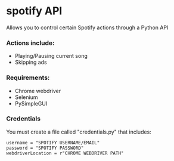 # spotify API
 
 Allows you to control certain Spotify actions through a Python API
 
 ### Actions include:
 - Playing/Pausing current song
 - Skipping ads

 ### Requirements:
 - Chrome webdriver
 - Selenium
 - PySimpleGUI

 ### Credentials
 You must create a file called "credentials.py" that includes:
 ```
username = "SPOTIFY USERNAME/EMAIL"
password = "SPOTIFY PASSWORD"
webdriverLocation = r"CHROME WEBDRIVER PATH"
 ```
